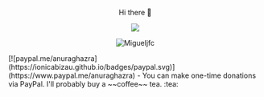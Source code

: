 <p align="center"> Hi there 👋 </p>
<p align="center">
  <a href="https://github.com/anuraghazra/github-readme-stats">
    <img align="center" src=https://github-readme-stats.vercel.app/api?username=Migueljfc&count_private=true&show_icons=true&theme=tokyonight />
  </a>
</p>
<p align="center"> <img src="https://komarev.com/ghpvc/?username=Migueljfc&label=Profile%20views&color=5d7de8" alt="Migueljfc" /> </p>
 [![paypal.me/anuraghazra](https://ionicabizau.github.io/badges/paypal.svg)](https://www.paypal.me/anuraghazra) - You can make one-time donations via PayPal. I'll probably buy a ~~coffee~~ tea. :tea:



<!--**Migueljfc/Migueljfc** is a ✨ _special_ ✨ repository because its `README.md` (this file) appears on your GitHub profile.
[![Top Langs](https://github-readme-stats.vercel.app/api/top-langs/?username=Migueljfc&exclude_repo=Projeto-Final-LSD&layout=compact)]
Here are some ideas to get you started:

- 🔭 I’m currently working on ...
- 🌱 I’m currently learning ...
- 👯 I’m looking to collaborate on ...
- 🤔 I’m looking for help with ...
- 💬 Ask me about ...
- 📫 How to reach me: ...
- 😄 Pronouns: ...
- ⚡ Fun fact: ...
-->
